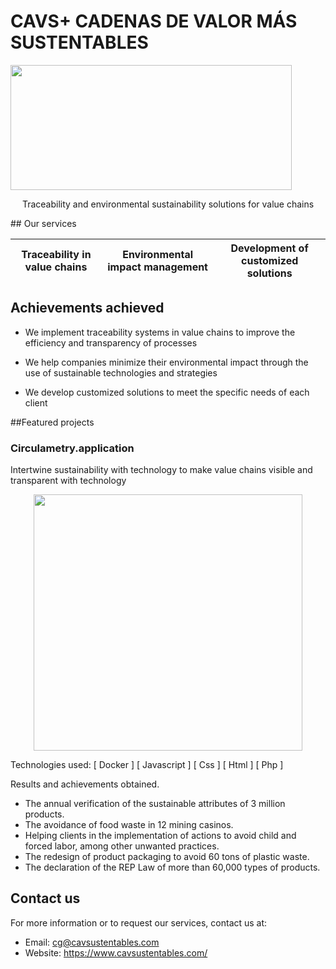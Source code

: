 <!-- Header -->
# CAVS+ CADENAS DE VALOR MÁS SUSTENTABLES

<!-- Image -->
<p align="left">
  <img src="https://static.wixstatic.com/media/567784_3c2fff923341448f8f6d031ded610df0~mv2.png/v1/fill/w_394,h_132,al_c,q_85,usm_0.66_1.00_0.01,enc_auto/cavs_logoletrang%20 " width="450" height="200">
</p>

<!-- Description -->
<p align="center">
  Traceability and environmental sustainability solutions for value chains
</p>
<!-- Services section -->
## Our services

| Traceability in value chains | Environmental impact management | Development of customized solutions |
|:----------------------------:|:-------------------------------:|:-----------------------------------:|

## Achievements achieved
- We implement traceability systems in value chains to improve the efficiency and transparency of processes 

- We help companies minimize their environmental impact through the use of sustainable technologies and strategies 

- We develop customized solutions to meet the specific needs of each client 


<!-- Featured projects section -->
##Featured projects
### Circulametry.application

Intertwine sustainability with technology to make value chains visible and transparent with technology

<p align="center">
  <img src="https://static.wixstatic.com/media/567784_78bcd957393d4df8a0c32232749eaa8f~mv2.png/v1/fill/w_430,h_426,al_c,q_85,usm_0.66_1.00_0.01,enc_auto/circulametrics%20new.png" width="430" height="410">
</p>
Technologies used: [ Docker ]  [ Javascript ] [ Css ] [ Html ] [ Php ]

Results and achievements obtained.

- The annual verification of the sustainable attributes of 3 million products.
- The avoidance of food waste in 12 mining casinos.
- Helping clients in the implementation of actions to avoid child and forced labor, among other unwanted practices.
- The redesign of product packaging to avoid 60 tons of plastic waste.
- The declaration of the REP Law of more than 60,000 types of products.

<!-- Contact information -->
## Contact us

For more information or to request our services, contact us at:

- Email: cg@cavsustentables.com
- Website: https://www.cavsustentables.com/
